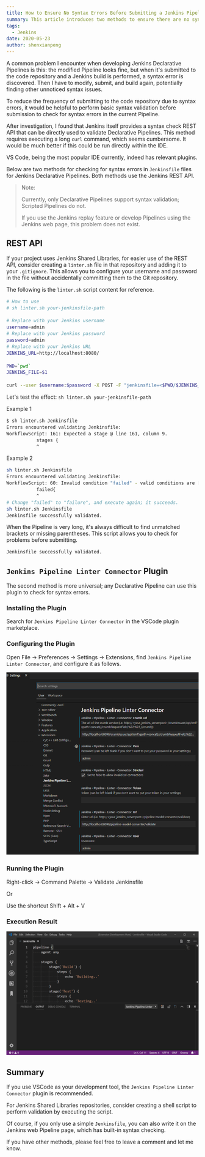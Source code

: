 ```yaml
---
title: How to Ensure No Syntax Errors Before Submitting a Jenkins Pipeline
summary: This article introduces two methods to ensure there are no syntax errors before submitting a Jenkins Pipeline: using the REST API for syntax validation and using the VSCode plugin for syntax checking.
tags:
  - Jenkins
date: 2020-05-23
author: shenxianpeng
---
```


A common problem I encounter when developing Jenkins Declarative Pipelines is this: the modified Pipeline looks fine, but when it's submitted to the code repository and a Jenkins build is performed, a syntax error is discovered.  Then I have to modify, submit, and build again, potentially finding other unnoticed syntax issues.

To reduce the frequency of submitting to the code repository due to syntax errors, it would be helpful to perform basic syntax validation before submission to check for syntax errors in the current Pipeline.

After investigation, I found that Jenkins itself provides a syntax check REST API that can be directly used to validate Declarative Pipelines. This method requires executing a long `curl` command, which seems cumbersome. It would be much better if this could be run directly within the IDE.

VS Code, being the most popular IDE currently, indeed has relevant plugins.

Below are two methods for checking for syntax errors in `Jenkinsfile` files for Jenkins Declarative Pipelines. Both methods use the Jenkins REST API.



> Note:
>
> Currently, only Declarative Pipelines support syntax validation; Scripted Pipelines do not.
>
> If you use the Jenkins replay feature or develop Pipelines using the Jenkins web page, this problem does not exist.

## REST API

If your project uses Jenkins Shared Libraries, for easier use of the REST API, consider creating a `linter.sh` file in that repository and adding it to your `.gitignore`. This allows you to configure your username and password in the file without accidentally committing them to the Git repository.

The following is the `linter.sh` script content for reference.

```sh
# How to use
# sh linter.sh your-jenkinsfile-path

# Replace with your Jenkins username
username=admin
# Replace with your Jenkins password
password=admin
# Replace with your Jenkins URL
JENKINS_URL=http://localhost:8080/

PWD=`pwd`
JENKINS_FILE=$1

curl --user $username:$password -X POST -F "jenkinsfile=<$PWD/$JENKINS_FILE" $JENKINS_URL/pipeline-model-converter/validate
```

Let's test the effect: `sh linter.sh your-jenkinsfile-path`

Example 1

```bash
$ sh linter.sh Jenkinsfile
Errors encountered validating Jenkinsfile:
WorkflowScript: 161: Expected a stage @ line 161, column 9.
           stages {
           ^
```

Example 2

```bash
sh linter.sh Jenkinsfile
Errors encountered validating Jenkinsfile:
WorkflowScript: 60: Invalid condition "failed" - valid conditions are [always, changed, fixed, regression, aborted, success, unsuccessful, unstable, failure, notBuilt, cleanup] @ line 60, column 9.
           failed{
           ^
# Change "failed" to "failure", and execute again; it succeeds.
sh linter.sh Jenkinsfile
Jenkinsfile successfully validated.
```

When the Pipeline is very long, it's always difficult to find unmatched brackets or missing parentheses.  This script allows you to check for problems before submitting.

```sh
Jenkinsfile successfully validated.
```

## `Jenkins Pipeline Linter Connector` Plugin

The second method is more universal; any Declarative Pipeline can use this plugin to check for syntax errors.

### Installing the Plugin

Search for `Jenkins Pipeline Linter Connector` in the VSCode plugin marketplace.

### Configuring the Plugin

Open File -> Preferences -> Settings -> Extensions, find `Jenkins Pipeline Linter Connector`, and configure it as follows.

![Jenkins pipeline linter settings](settings.png)

### Running the Plugin

Right-click -> Command Palette -> Validate Jenkinsfile

Or

Use the shortcut Shift + Alt + V

### Execution Result

![Example 1](example1.gif)

## Summary

If you use VSCode as your development tool, the `Jenkins Pipeline Linter Connector` plugin is recommended.

For Jenkins Shared Libraries repositories, consider creating a shell script to perform validation by executing the script.

Of course, if you only use a simple `Jenkinsfile`, you can also write it on the Jenkins web Pipeline page, which has built-in syntax checking.

If you have other methods, please feel free to leave a comment and let me know.